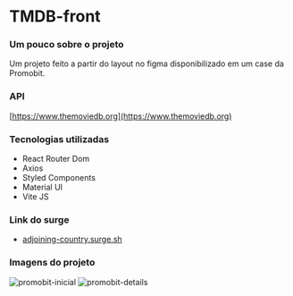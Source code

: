 # TMDB-front

### Um pouco sobre o projeto
<p>Um projeto feito a partir do layout no figma disponibilizado em um case da Promobit.</p>

### API
[https://www.themoviedb.org](https://www.themoviedb.org)

### Tecnologias utilizadas
- React Router Dom
- Axios
- Styled Components
- Material UI
- Vite JS

### Link do surge
- [adjoining-country.surge.sh](https://adjoining-country.surge.sh/)

### Imagens do projeto

![promobit-inicial](https://user-images.githubusercontent.com/79860302/199742114-11fbf686-8172-4e2a-8aa3-8b4d6b0bc53e.png)
![promobit-details](https://user-images.githubusercontent.com/79860302/199742124-3a5ee85e-d6ee-4575-bc2b-6d9223b971fd.png)
